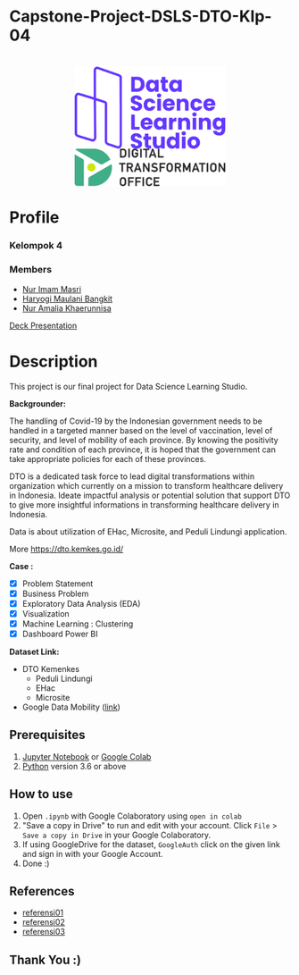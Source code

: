 # Capstone-Project-DSLS-DTO-Klp-04

<h1 align="center">
  <img align="center" src="/misc/img/dsls.png"  width="270"></img>
  <img align="center" src="/misc/img/dto.png"  width="270"></img>
</h1>

# Profile

### Kelompok 4

### Members

* [Nur Imam Masri](https://github.com/nurimammasri)
* [Haryogi Maulani Bangkit](https://github.com/haryogibangkit)
* [Nur Amalia Khaerunnisa](https://github.com/nuramalia21)


[Deck Presentation](https://docs.google.com/presentation/d/1QyxneLyof3qxCbVrHxq7FZfcXDy3SjS9FW6t-fSmeEg/edit?usp=sharing)

# Description
This project is our final project for Data Science Learning Studio.

**Backgrounder:**

The handling of Covid-19 by the Indonesian government needs to be handled in a targeted manner based on the level of vaccination, level of security, and level of mobility of each province. By knowing the positivity rate and condition of each province, it is hoped that the government can take appropriate policies for each of these provinces.

DTO is a dedicated task force to lead digital transformations within organization which currently on a mission to transform healthcare delivery in Indonesia. Ideate impactful analysis or potential solution that support DTO to give more insightful informations in transforming healthcare delivery in Indonesia.

Data is about utilization of EHac, Microsite, and Peduli Lindungi application.

More https://dto.kemkes.go.id/

**Case :**

- [x] Problem Statement
- [x] Business Problem
- [x] Exploratory Data Analysis (EDA)
- [x] Visualization
- [x] Machine Learning : Clustering
- [x] Dashboard Power BI

**Dataset Link:**

* DTO Kemenkes
  * Peduli Lindungi
  * EHac
  * Microsite
* Google Data Mobility ([link](https://www.google.com/covid19/mobility/index.html?hl=en))

## Prerequisites
1. [Jupyter Notebook](https://test-jupyter.readthedocs.io/en/latest/install.html) or [Google Colab](https://colab.research.google.com/)
2. [Python](https://www.python.org/downloads/) version 3.6 or above

## How to use
1. Open `.ipynb` with Google Colaboratory using `open in colab`
2. "Save a copy in Drive" to run and edit with your account. Click `File` > `Save a copy in Drive` in your Google Colaboratory.
3. If using GoogleDrive for the dataset, `GoogleAuth` click on the given link and sign in with your Google Account.
4. Done :)

## References
* [referensi01](https://id.berita.yahoo.com/6-istilah-kebijakan-pemerintah-untuk-114512181.html)
* [referensi02](https://www.dqlab.id/kenali-tipe-clustering-dalam-algoritma-unsupervised-learning)
* [referensi03](https://kabar24.bisnis.com/read/20211229/15/1483201/kaleidoskop-2021-gonta-ganti-kebijakan-penanganan-pandemi-covid-19/3)

## Thank You :)